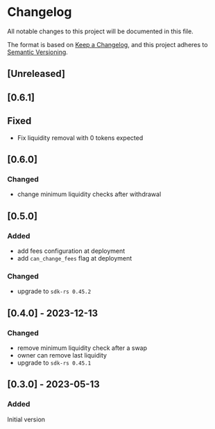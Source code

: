 # Changelog

All notable changes to this project will be documented in this file.

The format is based on [Keep a Changelog](https://keepachangelog.com/en/1.0.0/),
and this project adheres to [Semantic Versioning](https://semver.org/spec/v2.0.0.html).

## [Unreleased]

## [0.6.1]

## Fixed

- Fix liquidity removal with 0 tokens expected

## [0.6.0]

### Changed

- change minimum liquidity checks after withdrawal

## [0.5.0]

### Added

- add fees configuration at deployment
- add `can_change_fees` flag at deployment

### Changed

- upgrade to `sdk-rs 0.45.2`

## [0.4.0] - 2023-12-13

### Changed

- remove minimum liquidity check after a swap
- owner can remove last liquidity
- upgrade to `sdk-rs 0.45.1`

## [0.3.0] - 2023-05-13

### Added

Initial version
